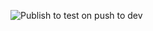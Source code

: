 ![Publish to test on push to dev](https://github.com/LoiIver/ICan/workflows/Publish%20to%20test%20on%20push%20to%20dev/badge.svg)
